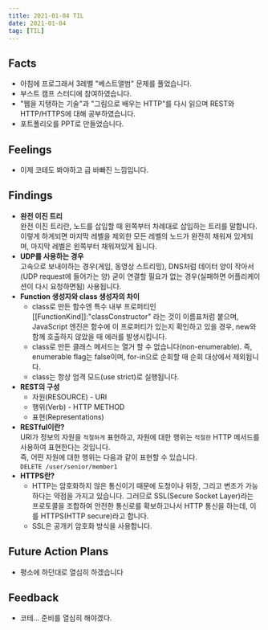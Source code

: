 ```yaml
---
title: 2021-01-04 TIL
date: 2021-01-04
tag: [TIL]
---
```


## Facts

- 아침에 프로그래서 3레벨 "베스트앨범" 문제를 풀었습니다.
- 부스트 캠프 스터디에 참여하였습니다.
- "웹을 지탱하는 기술"과 "그림으로 배우는 HTTP"를 다시 읽으며 REST와 HTTP/HTTPS에 대해 공부하였습니다.
- 포트폴리오를 PPT로 만들었습니다. 

## Feelings

- 이제 코테도 봐야하고 급 바빠진 느낌입니다.

## Findings

- **완전 이진 트리**  
  완전 이진 트리란, 노드를 삽입할 때 왼쪽부터 차례대로 삽입하는 트리를 말합니다. 이렇게 하게되면 마지막 레벨을 제외한 모든 레벨의 노드가 완전히 채워져 있게되며, 마지막 레벨은 왼쪽부터 채워져있게 됩니다.
- **UDP를 사용하는 경우**  
  고속으로 보내야하는 경우(게임, 동영상 스트리밍), DNS처럼 데이터 양이 작아서 (UDP request에 들어가는 양) 굳이 연결할 필요가 없는 경우(실패하면 어플리케이션이 다시 요청하면됨) 사용됩니다.
- **Function 생성자와 class 생성자의 차이**  
  - class로 만든 함수엔 특수 내부 프로퍼티인 [[FunctionKind]]:"classConstructor" 라는 것이 이름표처럼 붙으며, JavaScript 엔진은 함수에 이 프로퍼티가 있는지 확인하고 있을 경우, new와 함께 호출하지 않았을 때 에러를 발생시킵니다.
  - class로 만든 클래스 메서드는 열거 할 수 없습니다(non-enumerable). 즉, enumerable flag는 false이며, for-in으로 순회할 때 순회 대상에서 제외됩니다.
  - class는 항상 엄격 모드(use strict)로 실행됩니다.
- **REST의 구성**  
  - 자원(RESOURCE) - URI
  - 행위(Verb) - HTTP METHOD
  - 표현(Representations)
- **RESTful이란?**  
  URI가 정보의 자원을 `적절하게` 표현하고, 자원에 대한 행위는 `적절한` HTTP 메서드를 사용하여 표현한다는 것입니다.  
  즉, 어떤 자원에 대한 행위는 다음과 같이 표현할 수 있습니다.  
  `DELETE /user/senior/member1`
- **HTTPS란?**  
  - HTTP는 암호화하지 않은 통신이기 때문에 도청이나 위장, 그리고 변조가 가능하다는 약점을 가지고 있습니다. 그러므로 SSL(Secure Socket Layer)라는 프로토콜을 조합하여 안전한 통신로를 확보하고나서 HTTP 통신을 하는데, 이를 HTTPS(HTTP secure)라고 합니다.
  - SSL은 공개키 암호화 방식을 사용합니다.

## Future Action Plans

- 평소에 하던대로 열심히 하겠습니다

## Feedback

- 코테... 준비를 열심히 해야겠다.
